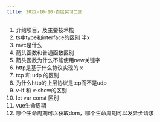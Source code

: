 ```yaml
---
title: 2022-10-10-百度实习二面
---
```


1. 介绍项目，及主要技术栈
2. ts中type和interface的区别 半x
3. mvc是什么
4. 箭头函数和普通函数区别
5. 箭头函数为什么不能使用new关键字
6. http是基于什么协议实现的 x
7. tcp 和 udp 的区别
8. 为什么http的上层协议是tcp而不是udp
9. v-if 和 v-show的区别
10. let var const 区别
11. vue生命周期
12. 哪个生命周期可以获取dom，哪个生命周期可以发异步请求
